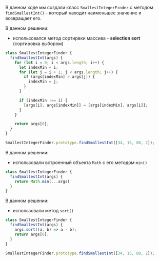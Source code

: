 В данном коде мы создали класс `SmallestIntegerFinder` с методом `findSmallestInt()` - который находит наименьшее значение и возвращает его.

В данном решении:

- использовался метод сортирвки массива - **selection sort** (сортировка выбором)

```JavaScript
class SmallestIntegerFinder {
  findSmallestInt(args) {
    for (let i = 0; i < args.length; i++) {
      let indexMin = i;
      for (let j = i + 1; j < args.length; j++) {
        if (args[indexMin] > args[j]) {
          indexMin = j;
        }
      }

      if (indexMin !== i) {
        [args[i], args[indexMin]] = [args[indexMin], args[i]];
      }
    }

    return args[0];
  }
}

SmallestIntegerFinder.prototype.findSmallestInt([34, 15, 88, 2]);
```

В данном решении:

- использовали встроенный объекта `Math` с его методом `min()`

```JavaScript
class SmallestIntegerFinder {
  findSmallestInt(args) {
    return Math.min(...args)
  }
}
```

В данном решении:

- использовали метод `sort()`

```JavaScript
class SmallestIntegerFinder {
  findSmallestInt(args) {
    args.sort((a, b) => a - b);
    return args[0];
  }
}

SmallestIntegerFinder.prototype.findSmallestInt([34, 15, 88, 2]);
```